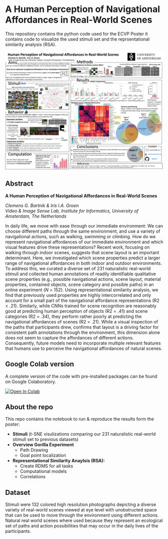 # A Human Perception of Navigational Affordances in Real-World Scenes

This repository contains the python code used for the ECVP Poster it contains code to visualize the used stimuli set and the reprsentational similarity analysis (RSA).


![Poster](/poster.png)

## Abstract

**A Human Perception of Navigational Affordances in Real-World Scenes**

*Clemens G. Bartnik & Iris I.A. Groen*  
*Video & Image Sense Lab, Institute for Informatics, University of Amsterdam, The Netherlands*

In daily life, we move with ease through our immediate environment: We can choose different paths through the same environment, and use a variety of navigational actions, such as walking, swimming or climbing. How do we represent navigational affordances of our immediate environment and which visual features drive these representations? Recent work, focusing on walking through indoor scenes, suggests that scene layout is an important determinant. Here, we investigated which scene properties predict a larger range of navigational affordances in both indoor and outdoor environments. To address this, we curated a diverse set of 231 naturalistic real-world stimuli and collected human annotations of readily identifiable qualitative scene properties (e.g., possible navigational actions, scene layout, material properties, contained objects, scene category and possible paths) in an online experiment (*N* = 152). Using representational similarity analysis, we find that previously used properties are highly intercorrelated and only account for a small part of the navigational affordance representations (R2 < .21). Similarly, while CNNs trained for scene recognition are reasonably good at predicting human perception of objects (R2  = .41) and scene categories (R2 = .34), they perform rather poorly at predicting the navigational affordances of scenes (R2 = .21). While a visual inspection of the paths that participants drew, confirms that layout is a driving factor for consistent path annotations through the environment, this dimension alone does not seem to capture the affordances of different actions. Consequently, future models need to incorporate multiple relevant features that humans use to perceive the navigational affordances of natural scenes.




## Google Colab version
A complete version of the code with pre-installed packages can be found on Google Colaboratory.

[![Open In Colab](https://colab.research.google.com/assets/colab-badge.svg)](https://colab.research.google.com/drive/1uFKK00fDlxtTfBLNjLTpDl37Vs5HgGwo?usp=sharing)


## About the repo 

This repo contains the notebook to run & reproduce the results form the poster:

+ **Stimuli** (t-SNE visulizations comparing our 231 naturalistic real-world stimuli set to previous datasets)
+ **Overview Gorilla Experiment**
  + Path Drawing 
  + Goal point localization
+ **Representational Similarity Anaylsis (RSA):**
  + Create RDMS for all tasks
  + Computational models
  + Correlations



## Dataset

Stimuli were 132 colored high resolution photographs depicting a diverse variety of real-world scenes viewed at eye level with unobstructed space that can be used to move through the environment using different actions. Natural real world scenes where used because they represent an ecological set of paths and action possibilities that may occur in the daily lives of the participants.
